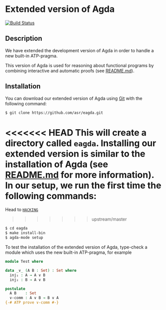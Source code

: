 Extended version of Agda
========================

[![Build Status](https://travis-ci.org/asr/eagda.svg?branch=master)](https://travis-ci.org/asr/eagda)

Description
-----------

We have extended the development version of Agda in order to handle a
new built-in ATP-pragma.

This version of Agda is used for reasoning about functional programs
by combining interactive and automatic proofs (see
[README.md](https://github.com/asr/fotc/blob/master/README.md)).

Installation
------------

You can download our extended version of Agda using
[Git](http://git-scm.com/) with the following command:

```bash
$ git clone https://github.com/asr/eagda.git
```

<<<<<<< HEAD
This will create a directory called `eagda`. Installing our extended
version is similar to the installation of Agda (see
[README.md](https://github.com/agda/agda/blob/master/README.md) for
more information). In our setup, we run the first time the following
commands:
=======
Head to [`HACKING`](https://github.com/agda/agda/blob/master/HACKING.md)
>>>>>>> upstream/master

```bash
$ cd eagda
$ make install-bin
$ agda-mode setup
```

To test the installation of the extended version of Agda, type-check a
module which uses the new built-in ATP-pragma, for example

```agda
module Test where

data _∨_ (A B : Set) : Set where
  inj₁ : A → A ∨ B
  inj₂ : B → A ∨ B

postulate
  A B    : Set
  ∨-comm : A ∨ B → B ∨ A
{-# ATP prove ∨-comm #-}
```
